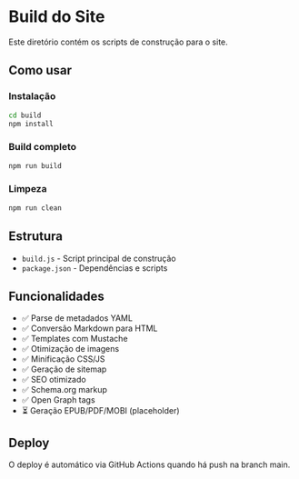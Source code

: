 # Build do Site

Este diretório contém os scripts de construção para o site.

## Como usar

### Instalação
```bash
cd build
npm install
```

### Build completo
```bash
npm run build
```

### Limpeza
```bash
npm run clean
```

## Estrutura

- `build.js` - Script principal de construção
- `package.json` - Dependências e scripts

## Funcionalidades

- ✅ Parse de metadados YAML
- ✅ Conversão Markdown para HTML
- ✅ Templates com Mustache
- ✅ Otimização de imagens
- ✅ Minificação CSS/JS
- ✅ Geração de sitemap
- ✅ SEO otimizado
- ✅ Schema.org markup
- ✅ Open Graph tags
- ⏳ Geração EPUB/PDF/MOBI (placeholder)

## Deploy

O deploy é automático via GitHub Actions quando há push na branch main.
